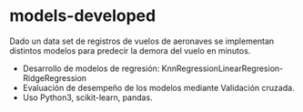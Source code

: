 # models-developed

Dado un data set de registros de vuelos de aeronaves se
implementan distintos modelos para predecir la demora del vuelo
en minutos. 
* Desarrollo de modelos de regresión: KnnRegressionLinearRegresion-RidgeRegression
* Evaluación de desempeño de los modelos mediante Validación
cruzada.
* Uso Python3, scikit-learn, pandas.
